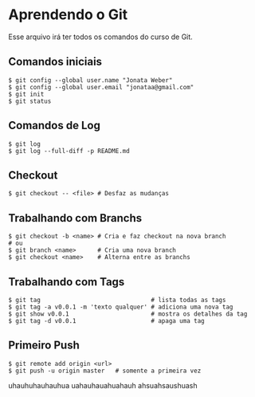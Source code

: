 # Aprendendo o Git
Esse arquivo irá ter todos os comandos do curso de Git.

## Comandos iniciais

```shell
$ git config --global user.name "Jonata Weber"
$ git config --global user.email "jonataa@gmail.com"
$ git init
$ git status
```

## Comandos de Log

```shell
$ git log
$ git log --full-diff -p README.md
```

## Checkout

```shell
$ git checkout -- <file> # Desfaz as mudanças
```

## Trabalhando com Branchs

```shell
$ git checkout -b <name> # Cria e faz checkout na nova branch
# ou
$ git branch <name>      # Cria uma nova branch
$ git checkout <name>    # Alterna entre as branchs
```

## Trabalhando com Tags

```shell
$ git tag                               # lista todas as tags
$ git tag -a v0.0.1 -m 'texto qualquer' # adiciona uma nova tag
$ git show v0.0.1                       # mostra os detalhes da tag
$ git tag -d v0.0.1                     # apaga uma tag
```

## Primeiro Push

```shell
$ git remote add origin <url>
$ git push -u origin master   # somente a primeira vez
```

uhauhuhauhauhua
uahauhauahuahauh
ahsuahsaushuash
